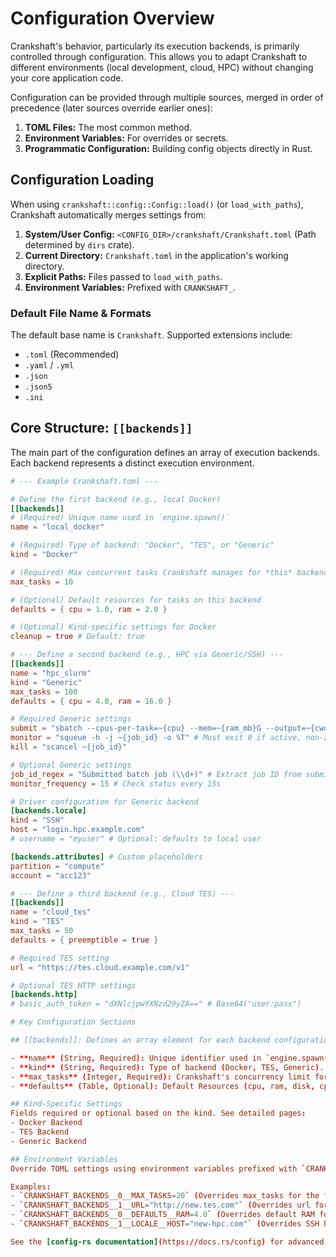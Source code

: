 # Configuration Overview

Crankshaft's behavior, particularly its execution backends, is primarily controlled through configuration. This allows you to adapt Crankshaft to different environments (local development, cloud, HPC) without changing your core application code.

Configuration can be provided through multiple sources, merged in order of precedence (later sources override earlier ones):

1.  **TOML Files:** The most common method.
2.  **Environment Variables:** For overrides or secrets.
3.  **Programmatic Configuration:** Building config objects directly in Rust.

## Configuration Loading

When using `crankshaft::config::Config::load()` (or `load_with_paths`), Crankshaft automatically merges settings from:

1.  **System/User Config:** `<CONFIG_DIR>/crankshaft/Crankshaft.toml` (Path determined by `dirs` crate).
2.  **Current Directory:** `Crankshaft.toml` in the application's working directory.
3.  **Explicit Paths:** Files passed to `load_with_paths`.
4.  **Environment Variables:** Prefixed with `CRANKSHAFT_`.

### Default File Name & Formats

The default base name is `Crankshaft`. Supported extensions include:

*   `.toml` (Recommended)
*   `.yaml` / `.yml`
*   `.json`
*   `.json5`
*   `.ini`

## Core Structure: `[[backends]]`

The main part of the configuration defines an array of execution backends. Each backend represents a distinct execution environment.

```toml
# --- Example Crankshaft.toml ---

# Define the first backend (e.g., local Docker)
[[backends]]
# (Required) Unique name used in `engine.spawn()`
name = "local_docker"

# (Required) Type of backend: "Docker", "TES", or "Generic"
kind = "Docker"

# (Required) Max concurrent tasks Crankshaft manages for *this* backend
max_tasks = 10

# (Optional) Default resources for tasks on this backend
defaults = { cpu = 1.0, ram = 2.0 }

# (Optional) Kind-specific settings for Docker
cleanup = true # Default: true

# --- Define a second backend (e.g., HPC via Generic/SSH) ---
[[backends]]
name = "hpc_slurm"
kind = "Generic"
max_tasks = 100
defaults = { cpu = 4.0, ram = 16.0 }

# Required Generic settings
submit = "sbatch --cpus-per-task=~{cpu} --mem=~{ram_mb}G --output=~{cwd}/slurm-%j.out --wrap='~{command}'"
monitor = "squeue -h -j ~{job_id} -o %T" # Must exit 0 if active, non-zero if finished
kill = "scancel ~{job_id}"

# Optional Generic settings
job_id_regex = "Submitted batch job (\\d+)" # Extract job ID from submit stdout
monitor_frequency = 15 # Check status every 15s

# Driver configuration for Generic backend
[backends.locale]
kind = "SSH"
host = "login.hpc.example.com"
# username = "myuser" # Optional: defaults to local user

[backends.attributes] # Custom placeholders
partition = "compute"
account = "acc123"

# --- Define a third backend (e.g., Cloud TES) ---
[[backends]]
name = "cloud_tes"
kind = "TES"
max_tasks = 50
defaults = { preemptible = true }

# Required TES setting
url = "https://tes.cloud.example.com/v1"

# Optional TES HTTP settings
[backends.http]
# basic_auth_token = "dXNlcjpwYXNzd29yZA==" # Base64("user:pass")

# Key Configuration Sections

## [[backends]]: Defines an array element for each backend configuration

- **name** (String, Required): Unique identifier used in `engine.spawn("name", ...)`.
- **kind** (String, Required): Type of backend (Docker, TES, Generic). Determines other relevant fields.
- **max_tasks** (Integer, Required): Crankshaft's concurrency limit for this specific backend. Prevents overwhelming the backend API/scheduler.
- **defaults** (Table, Optional): Default Resources (cpu, ram, disk, cpu_limit, ram_limit, preemptible). Task-specific resources override these.

## Kind-Specific Settings
Fields required or optional based on the kind. See detailed pages:
- Docker Backend
- TES Backend
- Generic Backend

## Environment Variables
Override TOML settings using environment variables prefixed with `CRANKSHAFT_`. Use double underscores (`__`) for nesting and array indices (starting from 0).

Examples:
- `CRANKSHAFT_BACKENDS__0__MAX_TASKS=20` (Overrides max_tasks for the first backend in the array).
- `CRANKSHAFT_BACKENDS__1__URL="http://new.tes.com"` (Overrides url for the second backend).
- `CRANKSHAFT_BACKENDS__0__DEFAULTS__RAM=4.0` (Overrides default RAM for the first backend).
- `CRANKSHAFT_BACKENDS__1__LOCALE__HOST="new-hpc.com"` (Overrides SSH host for the second backend, assuming it's Generic).

See the [config-rs documentation](https://docs.rs/config) for advanced mapping details.
